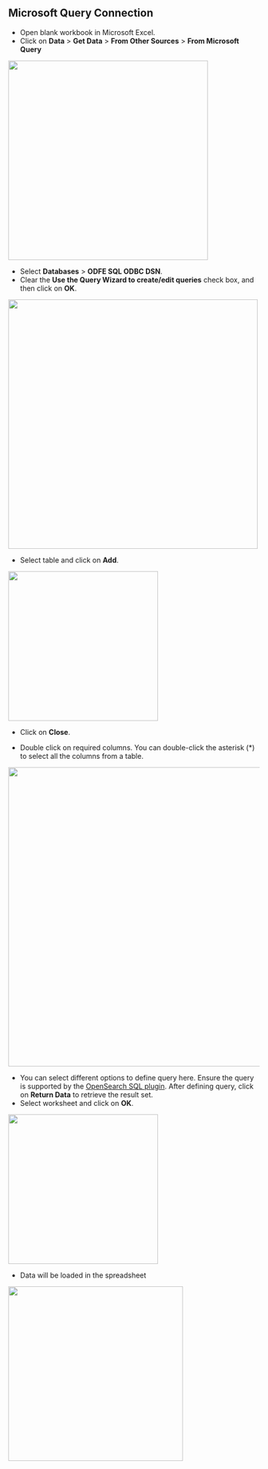 ## Microsoft Query Connection

* Open blank workbook in Microsoft Excel.
* Click on **Data** > **Get Data** > **From Other Sources** > **From Microsoft Query**

<img src="img/select_microsoft_query.png" width="400">

* Select **Databases** > **ODFE SQL ODBC DSN**. 
* Clear the **Use the Query Wizard to create/edit queries** check box, and then click on **OK**.

<img src="img/microsoft_query_disable_use_the_query_wizard_option.png" width="500">

* Select table and click on **Add**.

<img src="img/microsoft_query_select_tables.png" width="300">
 
* Click on **Close**.

* Double click on required columns. You can double-click the asterisk (*) to select all the columns from a table.

<img src="img/microsoft_query_select_colums.png" width="600">

* You can select different options to define query here. Ensure the query is supported by the [OpenSearch SQL plugin](https://github.com/opensearch-project/sql). After defining query, click on **Return Data** to retrieve the result set.
* Select worksheet and click on **OK**.

<img src="img/microsoft_query_import_data.png" width="300">

* Data will be loaded in the spreadsheet

<img src="img/microsoft_query_loaded_data.png" width="350">
